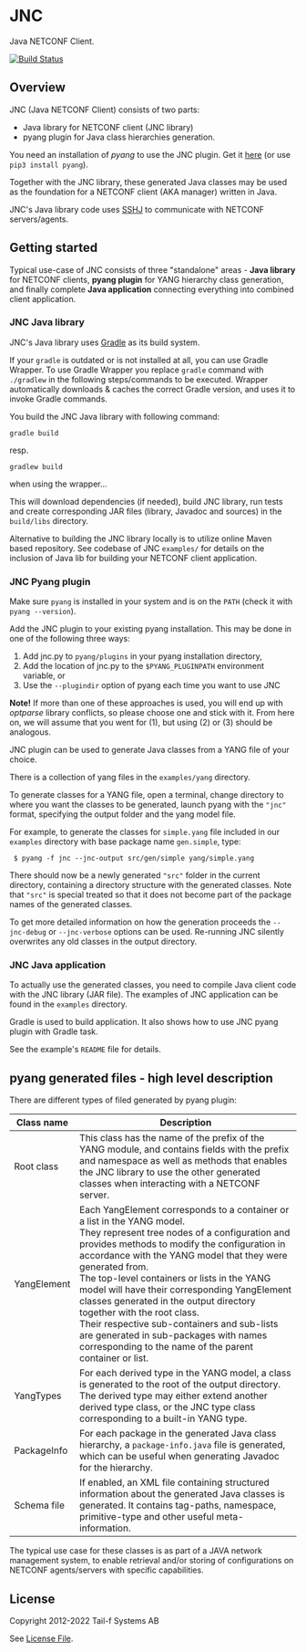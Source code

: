 # JNC

Java NETCONF Client.

[![Build Status](https://travis-ci.org/btisystems/JNC.svg?branch=master)](https://travis-ci.org/btisystems/JNC)


## Overview

JNC (Java NETCONF Client) consists of two parts:

* Java library for NETCONF client (JNC library)
* pyang plugin for Java class hierarchies generation.

You need an installation of *pyang* to use the JNC plugin. Get it [here](https://github.com/mbj4668/pyang) (or use `pip3 install pyang`).

Together with the JNC library, these generated Java classes may be used as the foundation for a NETCONF client (AKA manager) written in Java.

JNC's Java library code uses [SSHJ](https://github.com/hierynomus/sshj) to communicate with NETCONF servers/agents.


## Getting started

Typical use-case of JNC consists of three "standalone" areas - **Java library** for NETCONF clients, **pyang plugin** for YANG hierarchy class generation, and finally complete **Java application** connecting everything into combined client application.

### JNC Java library

JNC's Java library uses [Gradle](https://gradle.org/) as its build system.

If your `gradle` is outdated or is not installed at all, you can use Gradle Wrapper.
To use Gradle Wrapper you replace `gradle` command with `./gradlew` in the following steps/commands to be executed.
Wrapper automatically downloads & caches the correct Gradle version, and uses it to invoke Gradle commands.

You build the JNC Java library with following command:
```
gradle build
```
resp.
```
gradlew build
```
when using the wrapper...

This will download dependencies (if needed), build JNC library, run tests and create corresponding JAR files (library, Javadoc and sources) in the `build/libs` directory.

Alternative to building the JNC library locally is to utilize online Maven based repository.
See codebase of JNC `examples/` for details on the inclusion of Java lib for building your NETCONF client application.


### JNC Pyang plugin

Make sure `pyang` is installed in your system and is on the `PATH` (check it with `pyang --version`).

Add the JNC plugin to your existing pyang installation. This may be done in one of the following three ways:

1. Add jnc.py to `pyang/plugins` in your pyang installation directory,
2. Add the location of jnc.py to the `$PYANG_PLUGINPATH` environment variable, or
3. Use the `--plugindir` option of pyang each time you want to use JNC

**Note!**
If more than one of these approaches is used, you will end up with *optparse* library conflicts, so please choose one and stick with it. From here on, we will assume that you went for (1), but using (2) or (3) should be analogous.

JNC plugin can be used to generate Java classes from a YANG file of your choice.

There is a collection of yang files in the `examples/yang` directory.

To generate classes for a YANG file, open a terminal, change directory to where you want the classes to be generated, launch pyang with the `"jnc"` format, specifying the output folder and the yang model file.

For example, to generate the classes for `simple.yang` file included in our `examples` directory with base package name `gen.simple`, type:

     $ pyang -f jnc --jnc-output src/gen/simple yang/simple.yang

There should now be a newly generated `"src"` folder in the current directory, containing a directory structure with the generated classes. Note that `"src"` is special treated so that it does not become part of the package names of the generated classes.

To get more detailed information on how the generation proceeds the `--jnc-debug` or `--jnc-verbose` options can be used. Re-running JNC silently overwrites any old classes in the output directory.

### JNC Java application

To actually use the generated classes, you need to compile Java client code with the JNC library (JAR file). The examples of JNC application can be found in the `examples` directory.

Gradle is used to build application. It also shows how to use JNC pyang plugin with Gradle task.

See the example's `README` file for details.


## pyang generated files - high level description

There are different types of filed generated by pyang plugin:


| Class name | Description |
| --- | --- |
| Root class | This class has the name of the prefix of the YANG module, and contains fields with the prefix and namespace as well as methods that enables the JNC library to use the other generated classes when interacting with a NETCONF server.|
| YangElement | Each YangElement corresponds to a container or a list in the YANG model.<br/>They represent tree nodes of a configuration and provides methods to modify the configuration in accordance with the YANG model that they were generated from.<br/>The top-level containers or lists in the YANG model will have their corresponding YangElement classes generated in the output directory together with the root class.<br/>Their respective sub-containers and sub-lists are generated in sub-packages with names corresponding to the name of the parent container or list. |
| YangTypes | For each derived type in the YANG model, a class is generated to the root of the output directory. The derived type may either extend another derived type class, or the JNC type class corresponding to a built-in YANG type. |
| PackageInfo | For each package in the generated Java class hierarchy, a `package-info.java` file is generated, which can be useful when generating Javadoc for the hierarchy. |
| Schema file | If enabled, an XML file containing structured information about the generated Java classes is generated. It contains tag-paths, namespace, primitive-type and other useful meta-information. |

The typical use case for these classes is as part of a JAVA network management system, to enable retrieval and/or storing of configurations on NETCONF agents/servers with specific capabilities.


## License
Copyright 2012-2022 Tail-f Systems AB

See [License File](LICENSE).
